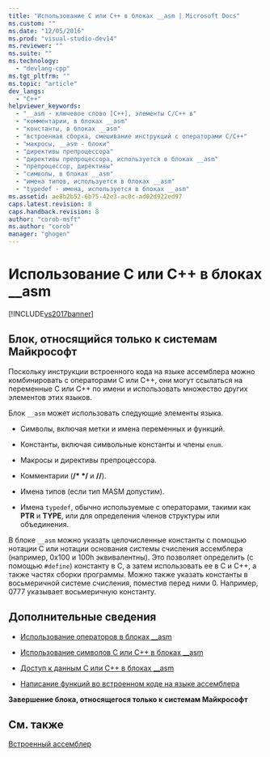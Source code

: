 ```yaml
---
title: "Использование C или C++ в блоках __asm | Microsoft Docs"
ms.custom: ""
ms.date: "12/05/2016"
ms.prod: "visual-studio-dev14"
ms.reviewer: ""
ms.suite: ""
ms.technology: 
  - "devlang-cpp"
ms.tgt_pltfrm: ""
ms.topic: "article"
dev_langs: 
  - "C++"
helpviewer_keywords: 
  - "__asm - ключевое слово [C++], элементы C/C++ в"
  - "комментарии, в блоках __asm"
  - "константы, в блоках __asm"
  - "встроенная сборка, смешивание инструкций с операторами C/C++"
  - "макросы, __asm - блоки"
  - "директивы препроцессора"
  - "директивы препроцессора, используется в блоках __asm"
  - "препроцессор, директивы"
  - "символы, в блоках __asm"
  - "имена типов, используется в блоках __asm"
  - "typedef - имена, используется в блоках __asm"
ms.assetid: ae8b2b52-6b75-42e3-ac0c-ad02d922ed97
caps.latest.revision: 8
caps.handback.revision: 8
author: "corob-msft"
ms.author: "corob"
manager: "ghogen"
---
```

# Использование C или C++ в блоках __asm
[!INCLUDE[vs2017banner](../../assembler/inline/includes/vs2017banner.md)]

## Блок, относящийся только к системам Майкрософт  
 Поскольку инструкции встроенного кода на языке ассемблера можно комбинировать с операторами C или C\+\+, они могут ссылаться на переменные C или C\+\+ по имени и использовать множество других элементов этих языков.  
  
 Блок `__asm` может использовать следующие элементы языка.  
  
-   Символы, включая метки и имена переменных и функций.  
  
-   Константы, включая символьные константы и члены `enum`.  
  
-   Макросы и директивы препроцессора.  
  
-   Комментарии \(**\/\* \*\/** и **\/\/**\).  
  
-   Имена типов \(если тип MASM допустим\).  
  
-   Имена `typedef`, обычно используемые с операторами, такими как **PTR** и **TYPE**, или для определения членов структуры или объединения.  
  
 В блоке `__asm` можно указать целочисленные константы с помощью нотации C или нотации основания системы счисления ассемблера \(например, 0x100 и 100h эквивалентны\).  Это позволяет определить \(с помощью `#define`\) константу в C, а затем использовать ее в C и C\+\+, а также частях сборки программы.  Можно также указать константы в восьмеричной системе счисления, поместив перед ними 0.  Например, 0777 указывает восьмеричную константу.  
  
## Дополнительные сведения  
  
-   [Использование операторов в блоках \_\_asm](../../assembler/inline/using-operators-in-asm-blocks.md)  
  
-   [Использование символов C или C\+\+ в блоках \_\_asm](../Topic/Using%20C%20or%20C++%20Symbols%20in%20__asm%20Blocks.md)  
  
-   [Доступ к данным C или C\+\+ в блоках \_\_asm](../Topic/Accessing%20C%20or%20C++%20Data%20in%20__asm%20Blocks.md)  
  
-   [Написание функций во встроенном коде на языке ассемблера](../../assembler/inline/writing-functions-with-inline-assembly.md)  
  
 **Завершение блока, относящегося только к системам Майкрософт**  
  
## См. также  
 [Встроенный ассемблер](../../assembler/inline/inline-assembler.md)